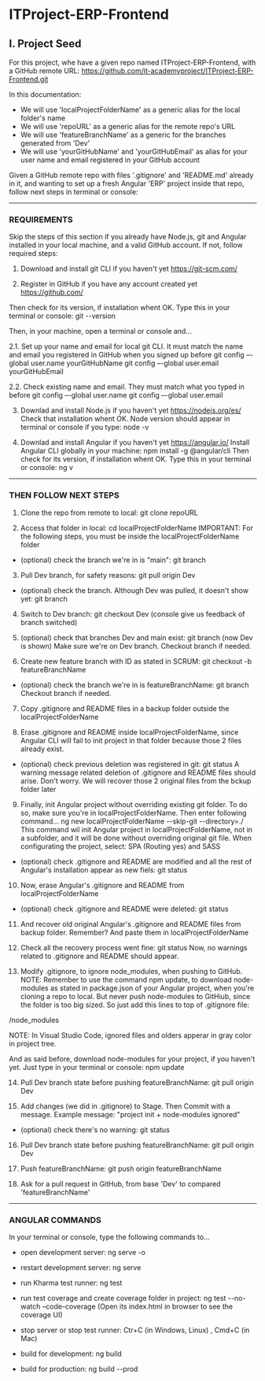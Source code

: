 # ITProject-ERP-Frontend

## I. Project Seed

For this project, whe have a given repo named ITProject-ERP-Frontend,
with a GitHub remote URL:  https://github.com/it-academyproject/ITProject-ERP-Frontend.git

In this documentation:

* We will use 'localProjectFolderName' as a generic alias for the local folder's name
* We will use 'repoURL' as a generic alias for the remote repo's URL
* We will use 'featureBranchName' as a generic for the branches generated from 'Dev'
* We will use 'yourGitHubName' and 'yourGitHubEmail' as alias for your user name and email registered in your GitHub account

Given a GitHub remote repo with files '.gitignore' and 'README.md' already in it, and wanting to set up a fresh Angular 'ERP' project inside that repo, follow next steps in terminal or console:

****

### REQUIREMENTS

Skip the steps of this section if you already have Node.js, git and Angular installed in your local machine, and a valid GitHub account.
If not, follow required steps: 

1. Download and install git CLI if you haven't yet
https://git-scm.com/

2. Register in GitHub if you have any account created yet
https://github.com/

Then check for its version, if installation whent OK.
Type this in your terminal or console: git --version

Then, in your machine, open a terminal or console and...

2.1. Set up your name and email for local git CLI.
It must match the name and email you registered in GitHub when you signed up before
git config –-global user.name yourGitHubName
git config –-global user.email yourGitHubEmail

2.2. Check existing name and email. They must match what you typed in before
git config –-global user.name
git config –-global user.email

3. Downlad and install Node.js if you haven't yet
https://nodejs.org/es/
Check that installation whent OK. Node version should appear in terminal or console if you type: node -v

4. Downlad and install Angular if you haven't yet
https://angular.io/
Install Angular CLI globally in your machine: npm install -g @angular/cli
Then check for its version, if installation whent OK. Type this in your terminal or console: ng v 

****

### THEN FOLLOW NEXT STEPS

1. Clone the repo from remote to local:	git clone repoURL

2. Access that folder in local: cd localProjectFolderName
IMPORTANT: For the following steps, you must be inside the localProjectFolderName folder
* (optional) check the branch we're in is "main": git branch

3. Pull Dev branch, for safety reasons: git pull origin Dev
* (optional) check the branch. Although Dev was pulled, it doesn't show yet: git branch

4. Switch to Dev branch: git checkout Dev (console give us feedback of branch switched)

5. (optional) check that branches Dev and main exist: git branch (now Dev is shown)
Make sure we're on Dev branch. Checkout branch if needed.

6. Create new feature branch with ID as stated in SCRUM: 
git checkout -b featureBranchName
* (optional) check the branch we're in is featureBranchName: git branch
Checkout branch if needed.

7. Copy .gitignore and README files in a backup folder outside the localProjectFolderName
 
8. Erase .gitignore and README inside localProjectFolderName, since Angular CLI will fail to init project in that folder because those 2 files already exist.
* (optional) check previous deletion was registered in git: git status
A warning message related deletion of  .gitignore and README files should arise.
Don't worry. We will recover those 2 original files from the bckup folder later
 
9. Finally, init Angular project without overriding existing git folder.
To do so, make sure you're in localProjectFolderName. Then enter following command...
ng new localProjectFolderName --skip-git --directory=./
This command wil init Angular project in localProjectFolderName, not in a subfolder, and it will be done without overriding original git file. When configurating the project, select: SPA (Routing yes) and SASS
* (optional) check .gitignore and README are modified and all the rest of Angular's installation appear as new fiels: git status

10. Now, erase Angular's .gitignore and README from localProjectFolderName 
* (optional) check .gitignore and README were deleted: git status

11. And recover old original Angular's .gitignore and README files from backup folder. Remember? And paste them in localProjectFolderName 
 
12. Check all the recovery process went fine: git status
Now, no warnings related to .gitignore and README should appear.
 
13. Modify .gitignore, to ignore node_modules, when pushing to GitHub.
NOTE: Remember to use the command npm update, to download node-modules as stated in package.json of your Angular project, when you're cloning a repo to local. But never push node-modules to GitHiub, since the folder is too big sized.
So just add this lines to top of .gitignore file: 

/node_modules

NOTE: In Visual Studio Code, ignored files and olders apperar in gray color in project tree.

And as said before, download node-modules for your project, if you haven't yet.
Just type in your terminal or console: npm update

14. Pull Dev branch state before pushing featureBranchName:  git pull origin Dev

15. Add changes (we did in .gitignore) to Stage. Then Commit with a message.
Example message: "project init + node-modules ignored"
* (optional) check there's no warning: git status

16. Pull Dev branch state before pushing featureBranchName:  git pull origin Dev

21. Push featureBranchName: git push origin featureBranchName

22. Ask for a pull request in GitHub, from base 'Dev' to compared 'featureBranchName'

****

### ANGULAR COMMANDS

In your terminal or console, type the following commands to...

* open development server: ng serve -o 

* restart development server: ng serve

* run Kharma test runner: ng test 

* run test coverage and create coverage folder in project: ng test --no-watch –code-coverage
(Open its index.html in browser to see the coverage UI)

* stop server or stop test runner: Ctr+C (in Windows, Linux) , Cmd+C (in Mac)

* build for development: ng build

* build for production: ng build --prod
